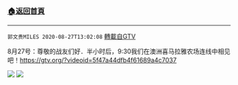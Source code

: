﻿###  [:house:返回首頁](https://github.com/ourhimalayas/txt)
---

`郭文贵MILES 2020-08-27T13:02:08` [轉載自GTV](https://gtv.org/web/#/UserInfo/5e596957357cc612d35a8044)

8月27号：尊敬的战友们好．半小时后，9:30我们在澳洲喜马拉雅农场连线中相见吧！https://gtv.org/?videoid=5f47a44dfb4f61689a4c7037

![](https://filegroup.gtv.org/cdn-cgi/image/width=600/https://filegroup.gtv.org/group3/default/20200827/13/02/0/db3f37d70c769eca674a7382c812cbea.jpeg)
![](https://filegroup.gtv.org/cdn-cgi/image/width=600/https://filegroup.gtv.org/group3/default/20200827/13/02/0/d4c2178d2c07d1c4c3eebcb9d2f0b5b6.jpeg)
